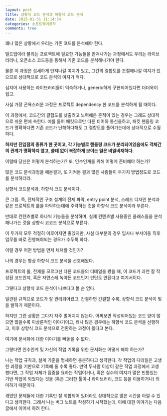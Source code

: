 ```yaml
---
layout: post
title: 상향식 코드 분석과 하향식 코드 분석
date: 2015-01-31 11:14:54
categories: 소프트웨어공학
comments: true
---
```


꽤나 많은 상황에서 우리는 기존 코드를 분석해야 한다.

빌드업이라 불리는 프로젝트에 필요한 기능들을 만져나가는 과정에서도 우리는 라이브러리나, 오픈소스 코드등을 통해서 기존 코드를 분석해나가야 한다.

물론 이 과정은 섬세하게 만져나갈 여지가 있고, 그간의 결합도를 조절해나갈 여지가 있으므로 상대적으로 코드 분석의 여지가 적다.

심지어 사용하는 라이브러리들이 익숙하거나, generic하게 구현되어있다면 더더욱이 쉽고.


사실 가장 곤욕스러운 과정은 프로젝트 dependency 한 코드를 분석하게 될 때이다.

이 과정에서, 코드간의 결합도를 낮출려고 노력해온 흔적이 있는 경우는 그래도 상대적으로 쉬운 편에 속한다.
예를 들어 패킷으로만 다른 티어와 통신을하고, 패킷 핸들링 코드가 명확하다면 기존 코드가 난해하다해도 그 결합도를 풀어가는데에 상대적으로 수월하다.

**하지만 진입점의 종류가 한 곳이고, 각 기능별로 핸들링 코드가 분리되어있음에도 객체간의 관계가 명확하지 않고, 쓸데 없이 복잡하게 보이는 일은 비일비재하다.**


이럴때 당신은 어떻게 분석하는가?
또, 인수인계를 위해 어떻게 준비해야 하는가?

많은 코드 분석과정을 해본결과, 또 지켜본 결과 많은 사람들이 두가지 방법정도로 코드를 분석하더라.

상향식 코드분석과, 하향식 코드 분석이다.

큰 그림. 즉, 전체적인 구조 설계의 전제 파악, entry point 분석, 스레드 디자인 분석과 같은 프로젝트의 룰을 파악하는데에 주력하는 것을 하향식 코드 분석이라 부른다.

반대로 컨텐츠별로 하나씩 기능들을 분석하며, 실제 컨텐츠별 사용중인 클래스들을 분석해나가는 것을 상향식 코코드 분석으로 부른다.


이 두가지 모두 적절히 이루어지면 좋겠지만, 사실 대부분의 경우 입사나 부서이동 직후 업무를 바로 진행해야되는 경우가 수두룩 하다.

이럴 경우 어떤 방법을 먼저 채택할 것인가?

나의 경우는 항상 하향식 코드 분석을 선호해왔다.

프로젝트의 룰, 전제를 모르고선 다른 코드들의 디테일을 봤을 때, 이 코드가 과연 잘 작성된 코드인지, 혹은 자연스레 녹아든 코드인지 판단도 안된다고 여겨서이다.

그렇다고 상향식 코드 분석이 나쁘다고 볼 순 없다.

일관된 규칙으로 코드가 잘 관리되어왔고, 간결하면 간결할 수록, 상향식 코드 분석이 빛을 발하기 때문이다.

하지만 그런 상황은 그다지 자주 벌어지지 않는다. 어찌보면 작성되어있는 코드 양이 많으면 많을수록 이상론적인 이야기이고, 꽤나 많은 경우에는 하향식 코드 분석을 선행하고, 이후 상향식 코드 분석으로 전환하는 과정이 옳다고 본다.

여기에 문서화에 대한 이야기를 빼놓을 수 없다.

그렇다면 인수인계 및 자신의 작업 기록을 위한 문서화는 어떻게 해야 하는가?

나는 작업 규칙과, 설계 기준을 명세하면 충분하다고 생각한다.
각 작업의 디테일은 고생한 과정을 기반으로 기록해 둘 수록 좋다.
만약 두사람 이상이 같은 작업 과정에서 고생했다면, 그 작업 자체가 집중을 요하는 작업이거나, 혹은 실수의 여지가 많은 빈틈있는 기반 작업이 되었다는 것을 (혹은 그러한 툴이나 라이브러리, 코드 등을 이용하거나) 의미하기 때문이다.

겪었던 문제들에 대한 기록만 잘 취합되어 있더라도 상대적으로 많은 시간을 아낄 수 있다고 생각한다.
그래서 나는 버그 노트를 작성하기 시작했는데, 이에 대한 이야기는 다음 글에서 이어서 하려 한다.